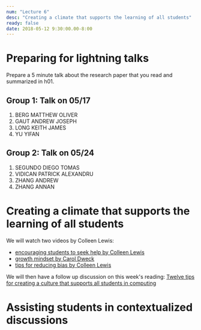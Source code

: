 ```yaml
---
num: "Lecture 6"
desc: "Creating a climate that supports the learning of all students"
ready: false
date: 2018-05-12 9:30:00.00-8:00
---
```


# Preparing for lightning talks

Prepare a 5 minute talk about the research paper that you read and summarized in h01. 

## Group 1: Talk on 05/17

1. BERG	MATTHEW OLIVER
2. GAUT	ANDREW JOSEPH
3. LONG	KEITH JAMES
4. YU	YIFAN

## Group 2: Talk on 05/24

1. SEGUNDO	DIEGO TOMAS
2. VIDICAN	PATRICK ALEXANDRU
3. ZHANG	ANDREW
4. ZHANG	ANNAN

# Creating a climate that supports the learning of all students

We will watch two videos by Colleen Lewis:
* [encouraging students to seek help by Colleen Lewis](https://www.youtube.com/watch?v=J91iM8naM4o&index=8&list=PLHqz-wcqDQIEMMuXadwy90YxN2Qb4SrXT) 
* [growth mindset by Carol Dweck](https://www.youtube.com/watch?v=isHM1rEd3GE)
* [tips for reducing bias by Colleen Lewis](https://www.youtube.com/watch?v=f0KF3BBt1IY&index=1&list=PLHqz-wcqDQIEMMuXadwy90YxN2Qb4SrXT)

We will then have a follow up discussion on this week's reading: [Twelve tips for creating a culture that supports all students in computing](https://inroads.acm.org/article.cfm?aid=3148524)


# Assisting students in contextualized discussions



